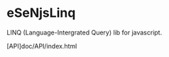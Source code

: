 eSeNjsLinq
==========

LINQ (Language-Intergrated Query) lib for javascript.

[API]doc/API/index.html